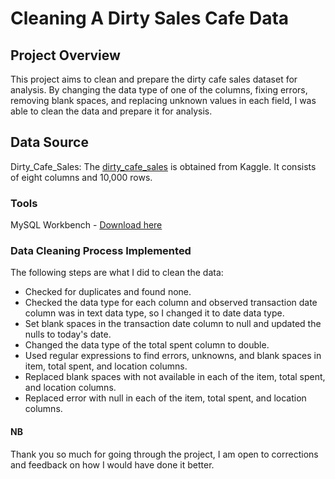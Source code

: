 # Cleaning A Dirty Sales Cafe Data
## Project Overview

This project aims to clean and prepare the dirty cafe sales dataset for analysis. By changing the data type of one of the columns, fixing errors, removing blank spaces, and replacing unknown values in each field, I was able to clean the data and prepare it for analysis.

## Data Source

Dirty_Cafe_Sales: The [dirty_cafe_sales](https://www.kaggle.com/datasets/ahmedmohamed2003/cafe-sales-dirty-data-for-cleaning-training) is obtained from Kaggle. It consists of eight columns and 10,000 rows.

### Tools

MySQL Workbench - [Download here](https://dev.mysql.com/downloads/workbench/)

### Data Cleaning Process Implemented
The following steps are what I did to clean the data:
- Checked for duplicates and found none.
- Checked the data type for each column and observed transaction date column was in text data type, so I changed it to date data type.
- Set blank spaces in the transaction date column to null and updated the nulls to today's date.
- Changed the data type of the total spent column to double.
- Used regular expressions to find errors, unknowns, and blank spaces in item, total spent, and location columns.
- Replaced blank spaces with not available in each of the item, total spent, and location columns.
- Replaced error with null in each of the item, total spent, and location columns.

#### NB
Thank you so much for going through the project, I am open to corrections and feedback on how I would have done it better.




